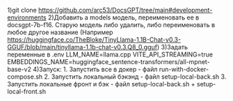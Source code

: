 1)git clone https://github.com/arc53/DocsGPT/tree/main#development-environments
2)Добавить а models модель, переименовать ее в docsgpt-7b-f16. Старую модель либо удалить, либо переименовать в любое другое название 
(Например https://huggingface.co/TheBloke/TinyLlama-1.1B-Chat-v0.3-GGUF/blob/main/tinyllama-1.1b-chat-v0.3.Q8_0.gguf)
3)Задать переменные в .env 
LLM_NAME=llama.cpp
VITE_API_STREAMING=true
EMBEDDINGS_NAME=huggingface_sentence-transformers/all-mpnet-base-v2
4)Запуск:
	1. Запуcтить все в докер - файл run-with-docker-compose.sh
	2. Запуcтить локальный бэкэнд - файл setup-local-back.sh
	3. Запуcтить локальные фронт и бэк - файл setup-local-back.sh + setup-local-front.sh